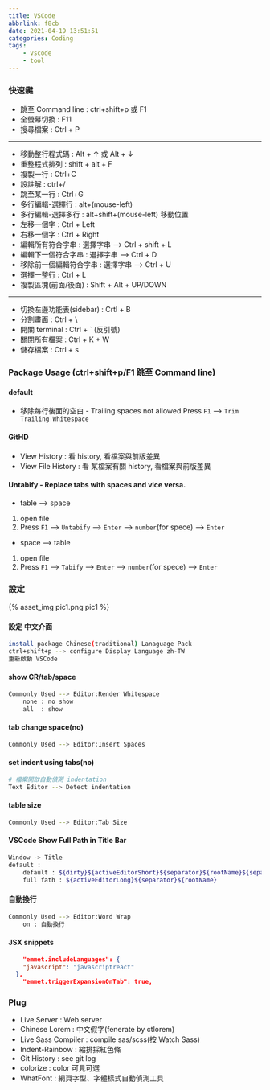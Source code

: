 ```yaml
---
title: VSCode
abbrlink: f8cb
date: 2021-04-19 13:51:51
categories: Coding
tags:
	- vscode
	- tool
---
```


### 快速鍵
+ 跳至 Command line : ctrl+shift+p 或 F1
+ 全螢幕切換 : F11
+ 搜尋檔案 : Ctrl + P
---
+ 移動整行程式碼 : Alt + ↑ 或 Alt + ↓
+ 重整程式排列 : shift + alt + F
+ 複製一行 : Ctrl+C
+ 設註解 : ctrl+/ 
+ 跳至某一行 : Ctrl+G
+ 多行編輯-選擇行   :  alt+(mouse-left)
+ 多行編輯-選擇多行 :  alt+shift+(mouse-left) 移動位置
+ 左移一個字 : Ctrl + Left
+ 右移一個字 : Ctrl + Right
+ 編輯所有符合字串 : 選擇字串 --> Ctrl + shift + L
+ 編輯下一個符合字串 : 選擇字串 --> Ctrl + D
+ 移除前一個編輯符合字串 : 選擇字串 --> Ctrl + U
+ 選擇一整行 : Ctrl + L
+ 複製區塊(前面/後面) : Shift + Alt + UP/DOWN
---
+ 切換左邊功能表(sidebar) : Crtl + B
+ 分割畫面 : Ctrl + \
+ 開關 terminal : Ctrl + ` (反引號)
+ 關閉所有檔案 : Ctrl + K + W
+ 儲存檔案   : Ctrl + s

<!--more-->

### Package Usage (ctrl+shift+p/F1 跳至 Command line)
#### default 
+ 移除每行後面的空白 - Trailing spaces not allowed
Press `F1` --> `Trim Trailing Whitespace`

#### GitHD
+ View History : 看 history, 看檔案與前版差異
+ View File History : 看 某檔案有關 history, 看檔案與前版差異

#### Untabify - Replace tabs with spaces and vice versa.
+ table --> space
1. open file
2. Press `F1` --> `Untabify` --> `Enter` --> `number`(for spece) --> `Enter`

+ space --> table
1. open file
2. Press `F1` --> `Tabify` --> `Enter` --> `number`(for spece) --> `Enter`

### 設定

<div style="width:700px">
	{% asset_img pic1.png pic1 %}
</div>

#### 設定 中文介面
``` bash
install package Chinese(traditional) Lanaguage Pack
ctrl+shift+p --> configure Display Language zh-TW
重新啟動 VSCode
```

#### show CR/tab/space
``` bash
Commonly Used --> Editor:Render Whitespace
	none : no show
	all  : show
```

#### tab change space(no)
``` bash
Commonly Used --> Editor:Insert Spaces
```

#### set indent using tabs(no)
``` bash
# 檔案開啟自動偵測 indentation 
Text Editor --> Detect indentation
```

#### table size 
``` bash
Commonly Used --> Editor:Tab Size
```

#### VSCode Show Full Path in Title Bar
``` bash
Window -> Title
default :
	default : ${dirty}${activeEditorShort}${separator}${rootName}${separator}${appName}
	full fath : ${activeEditorLong}${separator}${rootName}
```

#### 自動換行 
``` bash
Commonly Used --> Editor:Word Wrap
	on : 自動換行
```

#### JSX snippets
``` json
	"emmet.includeLanguages": {
    "javascript": "javascriptreact"
  },
	"emmet.triggerExpansionOnTab": true,
```

### Plug
+ Live Server : Web server
+ Chinese Lorem : 中文假字(fenerate by ctlorem)
+ Live Sass Compiler : compile sas/scss(按 Watch Sass)
+ Indent-Rainbow : 縮排採紅色條
+ Git History :  see git log
+ colorize : color 可見可選
+ WhatFont : 網頁字型、字體樣式自動偵測工具

